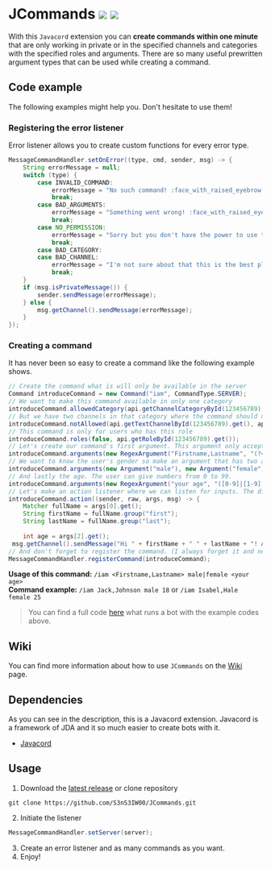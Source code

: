 # JCommands [![](https://img.shields.io/badge/Version-1.2.0-blue)]() [![](https://img.shields.io/badge/Javadoc-Latest-green)](https://s3ns3iw00.github.io/JCommands/javadoc/)  
With this `Javacord` extension you can **create commands within one minute** that are only working in private or in the specified channels and categories with the specified roles and arguments.  There are so many useful prewritten argument types that can be used while creating a command.
  
## Code example  
The following examples might help you. Don't hesitate to use them!  
### Registering the error listener  
Error listener allows you to create custom functions for every error type.  
```java  
MessageCommandHandler.setOnError((type, cmd, sender, msg) -> {  
    String errorMessage = null;  
    switch (type) {  
        case INVALID_COMMAND:  
            errorMessage = "No such command! :face_with_raised_eyebrow:";  
            break;  
        case BAD_ARGUMENTS:  
            errorMessage = "Something went wrong! :face_with_raised_eyebrow: Usage: " + cmd.getUsage();  
            break;  
        case NO_PERMISSION:  
            errorMessage = "Sorry but you don't have the power to use this command! :face_with_raised_eyebrow:";  
            break;  
        case BAD_CATEGORY:  
        case BAD_CHANNEL:  
            errorMessage = "I'm not sure about that this is the best place to use this command. :face_with_raised_eyebrow:";  
            break;  
    }  
    if (msg.isPrivateMessage()) {  
        sender.sendMessage(errorMessage);  
    } else {  
        msg.getChannel().sendMessage(errorMessage);  
    }  
});  
```  
  
### Creating a command  
It has never been so easy to create a command like the following example shows.  
```java  
// Create the command what is will only be available in the server  
Command introduceCommand = new Command("iam", CommandType.SERVER);  
// We want to make this command available in only one category  
introduceCommand.allowedCategory(api.getChannelCategoryById(123456789).get());  
// But we have two channels in that category where the command should not to work  
introduceCommand.notAllowed(api.getTextChannelById(123456789).get(), api.getTextChannelById(987654321).get());  
// This command is only for users who has this role  
introduceCommand.roles(false, api.getRoleById(123456789).get());  
// Let's create our command's first argument. This argument only accepts letters with a capital letter at the beginning.  
introduceCommand.arguments(new RegexArgument("Firstname,Lastname", "(?<first>[A-Z][a-z]+),(?<last>[A-Z][a-z]+)"));  
// We want to know the user's gender so make an argument that has two acceptable values. (One of them or both could be a regex argument or something else too)  
introduceCommand.arguments(new Argument("male"), new Argument("female"));  
// And lastly the age. The user can give numbers from 0 to 99.  
introduceCommand.arguments(new RegexArgument("your age", "([0-9]|[1-9][0-9])", Integer.class));  
// Let's make an action listener where we can listen for inputs. The difference between raw and args is that when you use RegexArgument you can get the Matcher from the argument so you can play with groups easily.  
introduceCommand.action((sender, raw, args, msg) -> {  
    Matcher fullName = args[0].get();  
    String firstName = fullName.group("first");  
    String lastName = fullName.group("last");  
  
    int age = args[2].get();  
 msg.getChannel().sendMessage("Hi " + firstName + " " + lastName + "! As I can see you are " + (age < 20 ? "" : "not " + "a teenager."));});  
// And don't forget to register the command. (I always forget it and never know what's wrong :D)  
MessageCommandHandler.registerCommand(introduceCommand);  
```  
**Usage of this command:** `/iam <Firstname,Lastname> male|female <your age>`  
**Command example:** `/iam Jack,Johnson male 18` or `/iam Isabel,Hale female 25`  
  
> You can find a full code [here](https://github.com/S3nS3IW00/JCommands/blob/master/src/test/java/me/s3ns3iw00/jcommands/TestMain.java) what runs a bot with the example codes above.

## Wiki
You can find more information about how to use `JCommands` on the [Wiki](https://github.com/S3nS3IW00/JCommands/wiki) page.
  
## Dependencies  
As you can see in the description, this is a Javacord extension. Javacord is a framework of JDA and it so much easier to create bots with it.  
- [Javacord](https://github.com/Javacord/Javacord)
  
## Usage  
1. Download the [latest release](https://github.com/S3nS3IW00/JCommands/releases/latest) or clone repository  
```
git clone https://github.com/S3nS3IW00/JCommands.git  
```  
2. Initiate the listener  
```java  
MessageCommandHandler.setServer(server);  
```  
3. Create an error listener and as many commands as you want.  
4. Enjoy!